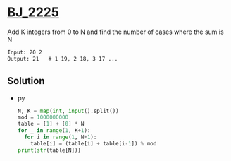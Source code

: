 # [BJ_2225](https://acmicpc.net/problem/2225)

Add K integers from 0 to N and find the number of cases where the sum is N

```txt
Input: 20 2
Output: 21   # 1 19, 2 18, 3 17 ...
```

## Solution

* py

  ```py
  N, K = map(int, input().split())
  mod = 1000000000
  table = [1] + [0] * N
  for _ in range(1, K+1):
    for i in range(1, N+1):
      table[i] = (table[i] + table[i-1]) % mod
  print(str(table[N]))
  ```
